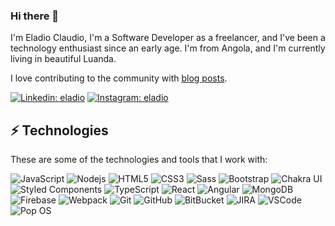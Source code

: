 ### Hi there 👋

I'm Eladio Claudio,  I'm a Software Developer as a freelancer, and I've been a technology enthusiast since an early age. I'm from Angola, and I'm currently living in beautiful Luanda.

I love contributing to the community with [blog posts](https://medium.com/@eladioclaudio).

[![Linkedin: eladio](https://img.shields.io/badge/-Linkedin-blue?style=flat-square&logo=Linkedin&logoColor=white&link=https://www.linkedin.com/in/eladioclaudio/)](https://www.linkedin.com/in/eladioclaudio/)
[![Instagram: eladio](https://img.shields.io/badge/Instagram-E4405F?style=flat-square&logo=instagram&logoColor=white&link=https://www.instagram.com/eladio_claudio)](https://www.instagram.com/eladio_claudio)

## ⚡ Technologies

These are some of the technologies and tools that I work with:

![JavaScript](https://img.shields.io/badge/-JavaScript-black?style=flat-square&logo=javascript)
![Nodejs](https://img.shields.io/badge/-Nodejs-339933?style=flat-square&logo=Node.js&logoColor=white)
![HTML5](https://img.shields.io/badge/-HTML5-E34F26?style=flat-square&logo=html5&logoColor=white)
![CSS3](https://img.shields.io/badge/-CSS3-1572B6?style=flat-square&logo=css3)
![Sass](https://img.shields.io/badge/-Sass-CC6699?style=flat-square&logo=sass&logoColor=white)
![Bootstrap](https://img.shields.io/badge/-Bootstrap-563D7C?style=flat-square&logo=bootstrap)
![Chakra UI](https://img.shields.io/badge/Chakra--UI-319795?style=flat-square&logo=chakra-ui&logoColor=white)
![Styled Components](https://img.shields.io/badge/styled--components-DB7093?style=flat-square&logo=styled-components&logoColor=white)
![TypeScript](https://img.shields.io/badge/TypeScript-007ACC?style=flat-square&logo=typescript&logoColor=white)
![React](https://img.shields.io/badge/React-20232A?style=flat-square&logo=react&logoColor=61DAFB)
![Angular](https://img.shields.io/badge/-Angular-DD0031?style=flat-square&logo=angular)
![MongoDB](https://img.shields.io/badge/-MongoDB-black?style=flat-square&logo=mongodb)
![Firebase](https://img.shields.io/badge/Firebase-FFCA28?style=flat-square&logo=firebase&logoColor=white)
![Webpack](https://img.shields.io/badge/Webpack-8DD6F9?style=flat-square&logo=Webpack&logoColor=white)
![Git](https://img.shields.io/badge/-Git-black?style=flat-square&logo=git)
![GitHub](https://img.shields.io/badge/-GitHub-181717?style=flat-square&logo=github)
![BitBucket](https://img.shields.io/badge/-BitBucket-darkblue?style=flat-square&logo=bitbucket)
![JIRA](https://img.shields.io/badge/-JIRA-0052CC?style=flat-square&logo=jira)
![VSCode](https://img.shields.io/badge/-VSCode-007ACC?style=flat-square&logo=visual-studio-code&logoColor=white)
![Pop OS](https://img.shields.io/badge/Pop!_OS-48B9C7?style=flat-square&logo=Pop!_OS&logoColor=white)
